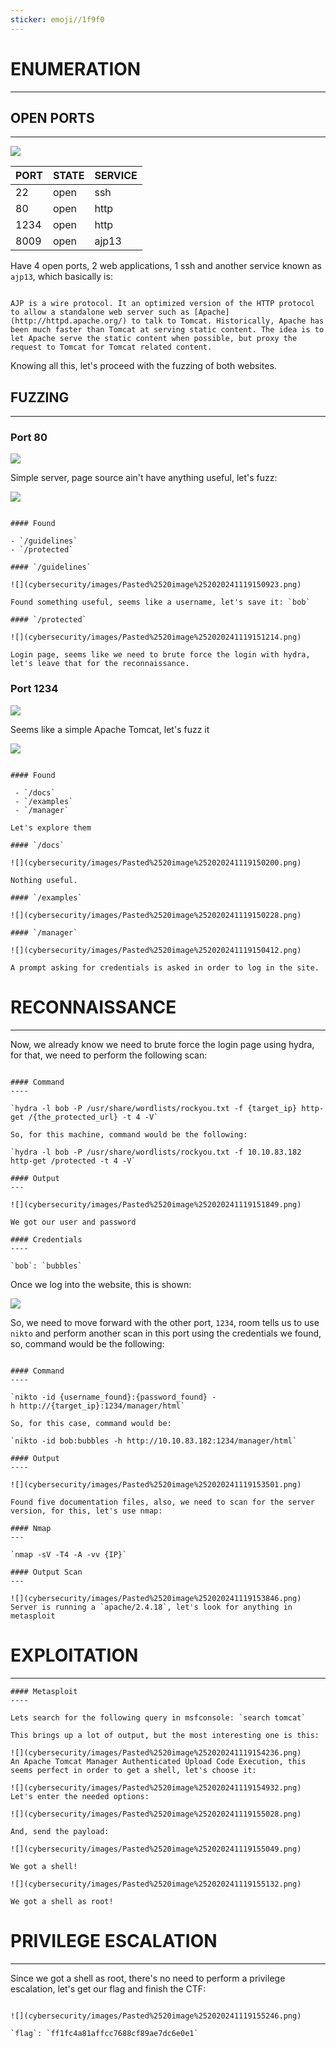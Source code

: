```yaml
---
sticker: emoji//1f9f0
---
```


# ENUMERATION
---

## OPEN PORTS
---

![](cybersecurity/images/Pasted%2520image%252020241119144825.png)

| PORT | STATE | SERVICE |
| :--- | :---- | :------ |
| 22   | open  | ssh     |
| 80   | open  | http    |
| 1234 | open  | http    |
| 8009 | open  | ajp13   |

Have 4 open ports, 2 web applications, 1 ssh and another service known as `ajp13`, which basically is:

```ad-note

AJP is a wire protocol. It an optimized version of the HTTP protocol to allow a standalone web server such as [Apache](http://httpd.apache.org/) to talk to Tomcat. Historically, Apache has been much faster than Tomcat at serving static content. The idea is to let Apache serve the static content when possible, but proxy the request to Tomcat for Tomcat related content.

```

Knowing all this, let's proceed with the fuzzing of both websites.

## FUZZING
---

### Port 80


![](cybersecurity/images/Pasted%2520image%252020241119150643.png)

Simple server, page source ain't have anything useful, let's fuzz:

![](cybersecurity/images/Pasted%2520image%252020241119150835.png)

```ad-hint

#### Found

- `/guidelines`
- `/protected`

#### `/guidelines`

![](cybersecurity/images/Pasted%2520image%252020241119150923.png)

Found something useful, seems like a username, let's save it: `bob`

#### `/protected`

![](cybersecurity/images/Pasted%2520image%252020241119151214.png)

Login page, seems like we need to brute force the login with hydra, let's leave that for the reconnaissance.

```
### Port 1234

![](cybersecurity/images/Pasted%2520image%252020241119150045.png)

Seems like a simple Apache Tomcat, let's fuzz it

![](cybersecurity/images/Pasted%2520image%252020241119145958.png)

```ad-hint

#### Found

 - `/docs`
 - `/examples`
 - `/manager`

Let's explore them

#### `/docs`

![](cybersecurity/images/Pasted%2520image%252020241119150200.png)

Nothing useful.

#### `/examples`

![](cybersecurity/images/Pasted%2520image%252020241119150228.png)

#### `/manager`

![](cybersecurity/images/Pasted%2520image%252020241119150412.png)

A prompt asking for credentials is asked in order to log in the site.
```



# RECONNAISSANCE
---

Now, we already know we need to brute force the login page using hydra, for that, we need to perform the following scan:

```ad-hint

#### Command
----

`hydra -l bob -P /usr/share/wordlists/rockyou.txt -f {target_ip} http-get /{the_protected_url} -t 4 -V`

So, for this machine, command would be the following:

`hydra -l bob -P /usr/share/wordlists/rockyou.txt -f 10.10.83.182 http-get /protected -t 4 -V`

#### Output
---

![](cybersecurity/images/Pasted%2520image%252020241119151849.png)

We got our user and password

#### Credentials
----

`bob`: `bubbles`
```

Once we log into the website, this is shown:

![](cybersecurity/images/Pasted%2520image%252020241119152106.png)

So, we need to move forward with the other port, `1234`, room tells us to use `nikto` and perform another scan in this port using the credentials we found, so, command would be the following:

```ad-hint

#### Command
----

`nikto -id {username_found}:{password_found} -h http://{target_ip}:1234/manager/html`

So, for this case, command would be:

`nikto -id bob:bubbles -h http://10.10.83.182:1234/manager/html`

#### Output
----

![](cybersecurity/images/Pasted%2520image%252020241119153501.png)

Found five documentation files, also, we need to scan for the server version, for this, let's use nmap:

#### Nmap
---

`nmap -sV -T4 -A -vv {IP}`

#### Output Scan
---

![](cybersecurity/images/Pasted%2520image%252020241119153846.png)
Server is running a `apache/2.4.18`, let's look for anything in metasploit

```


# EXPLOITATION
---

```ad-hint
#### Metasploit
----

Lets search for the following query in msfconsole: `search tomcat`

This brings up a lot of output, but the most interesting one is this:

![](cybersecurity/images/Pasted%2520image%252020241119154236.png)
An Apache Tomcat Manager Authenticated Upload Code Execution, this seems perfect in order to get a shell, let's choose it:

![](cybersecurity/images/Pasted%2520image%252020241119154932.png)
Let's enter the needed options:

![](cybersecurity/images/Pasted%2520image%252020241119155028.png)

And, send the payload:

![](cybersecurity/images/Pasted%2520image%252020241119155049.png)

We got a shell!

![](cybersecurity/images/Pasted%2520image%252020241119155132.png)

We got a shell as root!
```







# PRIVILEGE ESCALATION
---


Since we got a shell as root, there's no need to perform a privilege escalation, let's get our flag and finish the CTF:

```ad-note

![](cybersecurity/images/Pasted%2520image%252020241119155246.png)

`flag`: `ff1fc4a81affcc7688cf89ae7dc6e0e1`
```

